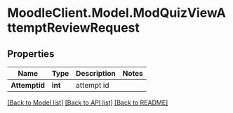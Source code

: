 # MoodleClient.Model.ModQuizViewAttemptReviewRequest

## Properties

Name | Type | Description | Notes
------------ | ------------- | ------------- | -------------
**Attemptid** | **int** | attempt id | 

[[Back to Model list]](../README.md#documentation-for-models) [[Back to API list]](../README.md#documentation-for-api-endpoints) [[Back to README]](../README.md)

